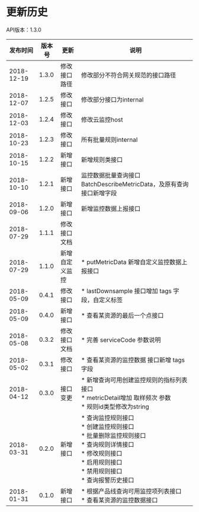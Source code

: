 # 更新历史 #
API版本：1.3.0

|发布时间|版本号|更新|说明|
|---|---|---|---|
|2018-12-19|1.3.0 |修改接口路径|修改部分不符合网关规范的接口路径|
|2018-12-07|1.2.5 |修改接口|修改部分接口为internal |
|2018-12-03|1.2.4 |修改接口|修改云监控host |
|2018-10-23|1.2.3 |修改接口|所有批量规则internal|
|2018-10-15|1.2.2 |新增接口|新增规则类接口|
|2018-10-10|1.2.1 |新增接口|监控数据批量查询接口BatchDescribeMetricData，及原有查询接口新增字段|
|2018-09-06|1.2.0 |新增接口|新增监控数据上报接口|
|2018-07-29|1.1.1 |修改接口文档||
|2018-07-29|1.1.0|新增自定义监控|* putMetricData 新增自定义监控数据上报接口|
|2018-05-09|0.4.1|修改接口|* lastDownsample 接口增加 tags 字段，自定义标签|
|2018-05-09|0.4.0|新增接口|* 查看某资源的最后一个点接口|
|2018-05-08|0.3.2|修改接口文档|* 完善 serviceCode 参数说明|
|2018-05-02|0.3.1|修改接口|* 查看某资源的监控数据 接口新增 tags 字段|
|2018-04-12|0.3.0|接口变更|* 新增查询可用创建监控规则的指标列表接口<br>* metricDetail增加 取样频次 参数<br>* 规则id类型修改为string|
|2018-03-31| 0.2.0|新增接口|* 查询监控规则接口<br>* 创建监控规则接口<br>* 批量删除监控规则接口<br>* 查询规则详情接口<br>* 修改规则接口<br>* 启用规则接口<br>* 禁用规则接口<br>* 查询报警历史接口|
|2018-01-31|0.1.0|新增接口|    * 根据产品线查询可用监控项列表接口<br>* 查看某资源的监控数据接口|
